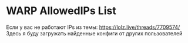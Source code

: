 # WARP AllowedIPs List
Если у вас не работают IPs из темы: https://lolz.live/threads/7709574/
Здесь я буду загружать найденные конфиги от других пользователей

